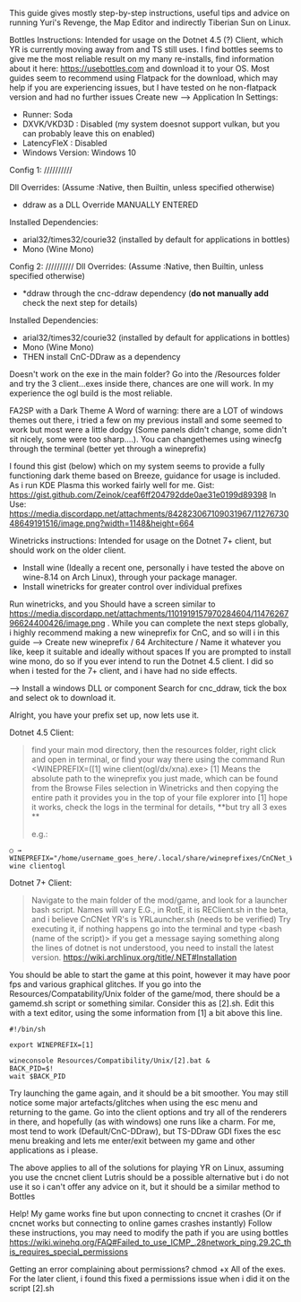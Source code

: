 This guide gives mostly step-by-step instructions, useful tips and advice on running Yuri's Revenge, the Map Editor and indirectly Tiberian Sun on Linux.

Bottles Instructions: Intended for usage on the Dotnet 4.5 (?) Client, which YR is currently moving away from and TS still uses. 
I find bottles seems to give me the most reliable result on my many re-installs, find information about it here: https://usebottles.com and download it to your OS.
Most guides seem to recommend using Flatpack for the download, which may help if you are experiencing issues, but I have tested on he non-flatpack version and had no further issues
Create new --> Application
In Settings:
- Runner: Soda
- DXVK/VKD3D : Disabled (my system doesnot support vulkan, but you can probably leave this on enabled)
- LatencyFleX : Disabled
- Windows Version: Windows 10

Config 1:  //////////

Dll Overrides:  (Assume :Native, then Builtin, unless specified otherwise)
- ddraw as a DLL Override MANUALLY ENTERED

Installed Dependencies:
- arial32/times32/courie32 (installed by default for applications in bottles)
- Mono (Wine Mono)

Config 2:  //////////
Dll Overrides:  (Assume :Native, then Builtin, unless specified otherwise)
- *ddraw through the cnc-ddraw dependency (**do not manually add** check the next step for details)

Installed Dependencies:
- arial32/times32/courie32 (installed by default for applications in bottles)
- Mono (Wine Mono)
- THEN install CnC-DDraw as a dependency

Doesn't work on the exe in the main folder?
Go into the /Resources folder and try the 3 client...exes inside there, chances are one will work. In my experience the ogl build is the most reliable.


FA2SP with a Dark Theme
A Word of warning: there are a LOT of windows themes out there, i tried a few on my previous install and some seemed to work but most were a little dodgy (Some panels didn't change, some didn't sit nicely, some were too sharp....). You can changethemes using winecfg through the terminal (better yet through a wineprefix)

I found this gist (below) which on my system seems to provide a fully functioning dark theme based on Breeze, guidance for usage is included. As i run KDE Plasma this worked fairly well for me.
Gist:   https://gist.github.com/Zeinok/ceaf6ff204792dde0ae31e0199d89398
In Use: https://media.discordapp.net/attachments/842823067109031967/1127673048649191516/image.png?width=1148&height=664


Winetricks instructions: Intended for usage on the Dotnet 7+ client, but should work on the older client. 

- Install wine (Ideally a recent one, personally i have tested the above on wine-8.14 on Arch Linux), through your package manager.
- Install winetricks for greater control over individual prefixes

Run winetricks, and you Should have a screen similar to https://media.discordapp.net/attachments/1101919157970284604/1147626796624400426/image.png . While you can complete the next steps globally, i highly recommend making a new wineprefix for CnC, and so will i in this guide
--> Create new wineprefix
/ 64 Architecture
/ Name it whatever you like, keep it suitable and ideally without spaces
If you are prompted to install wine mono, do so if you ever intend to run the Dotnet 4.5 client. I did so when i tested for the 7+ client, and i  have had no side effects.

--> Install a windows DLL or component
Search for cnc_ddraw, tick the box and select ok to download it. 

Alright, you have your prefix set up, now lets use it.

Dotnet 4.5 Client:
> find your main mod directory, then the resources folder, right click and open in terminal, or find your way there using the <cd directory> command
> Run <WINEPREFIX=([1] wine client(ogl/dx/xna).exe>
[1] Means the absolute path to the wineprefix you just made, which can be found from the Browse Files selection in Winetricks and then copying the entire path it provides you in the top of your file explorer into [1]
> hope it works, check the logs in the terminal for details, **but try all 3 exes **
> 
> e.g.:
```
○ → WINEPREFIX="/home/username_goes_here/.local/share/wineprefixes/CnCNet_Winetricks/" wine clientogl
```



Dotnet 7+ Client:
> Navigate to the main folder of the mod/game, and look for a launcher bash script. Names will vary
E.G., in RotE, it is REClient.sh in the beta, and i believe CnCNet YR's is YRLauncher.sh (needs to be verified)
> Try executing it, if nothing happens go into the terminal and type <bash (name of the script)>
if you get a message saying something along the lines of dotnet is not understood, you need to install the latest version.
https://wiki.archlinux.org/title/.NET#Installation

You should be able to start the game at this point, however it may have poor fps and various graphical glitches.
If you go into the Resources/Compatability/Unix folder of the game/mod, there should be a gamemd.sh script or something similar. Consider this as [2].sh.  Edit this with a text editor, using the some information from [1] a bit above this line.
```
#!/bin/sh

export WINEPREFIX=[1]

wineconsole Resources/Compatibility/Unix/[2].bat &
BACK_PID=$!
wait $BACK_PID
```

Try launching the game again, and it should be a bit smoother. 
You may still notice some major artefacts/glitches when using the esc menu and returning to the game. Go into the client options and try all of the renderers in there, and hopefully (as with windows) one runs like a charm. For me, most tend to work (Default/CnC-DDraw), but TS-DDraw GDI fixes the esc menu breaking and lets me enter/exit between my game and other applications as i please.

The above applies to all of the solutions for playing YR on Linux, assuming you use the cncnet client
Lutris should be a possible alternative but i do not use it so i can't offer any advice on it, but it should be a similar method to Bottles


Help! My game works fine but upon connecting to cncnet it crashes (Or if cncnet works but connecting to online games crashes instantly)
Follow these instructions, you may need to modify the path if you are using bottles https://wiki.winehq.org/FAQ#Failed_to_use_ICMP_.28network_ping.29.2C_this_requires_special_permissions

Getting an error complaining about permissions?
chmod +x All of the exes. For the later client, i found this fixed a permissions issue when i did it on the script [2].sh
